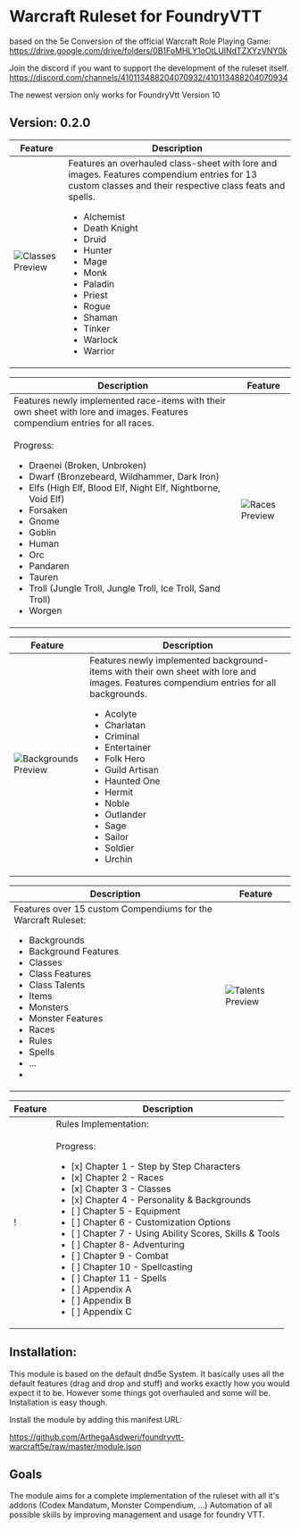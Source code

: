 # Warcraft Ruleset for FoundryVTT

based on the 5e Conversion of the official Warcraft Role Playing Game:
https://drive.google.com/drive/folders/0B1FoMHLY1oOtLUlNdTZXYzVNY0k

Join the discord if you want to support the development of the ruleset itself.
https://discord.com/channels/410113488204070932/410113488204070934

The newest version only works for FoundryVtt Version 10

## Version: 0.2.0
Feature | Description
------------ | -------------
![Classes Preview](http://www.hahn-webdesign.de/warcraft5e/classes_preview.jpg) | Features an overhauled class-sheet with lore and images. Features compendium entries for 13 custom classes and their respective class feats and spells.<ul><li>Alchemist</li><li>Death Knight</li><li>Druid</li><li>Hunter</li><li>Mage</li><li>Monk</li><li>Paladin</li><li>Priest</li><li>Rogue</li><li>Shaman</li><li>Tinker</li><li>Warlock</li><li>Warrior</li></ul>


Description | Feature
------------ | -------------
Features newly implemented race-items with their own sheet with lore and images. Features compendium entries for all races.<br><br>Progress: <ul><li>Draenei (Broken, Unbroken)</li><li>Dwarf (Bronzebeard, Wildhammer, Dark Iron)</li><li>Elfs (High Elf, Blood Elf, Night Elf, Nightborne, Void Elf)</li><li>Forsaken</li><li>Gnome</li><li>Goblin</li><li>Human</li><li>Orc</li><li>Pandaren</li><li>Tauren</li><li>Troll (Jungle Troll, Jungle Troll, Ice Troll, Sand Troll)</li><li>Worgen</li></ul> | ![Races Preview](http://www.hahn-webdesign.de/warcraft5e/races_preview.jpg)


Feature | Description
------------ | -------------
![Backgrounds Preview](http://www.hahn-webdesign.de/warcraft5e/backgrounds_preview.jpg) | Features newly implemented background-items with their own sheet with lore and images. Features compendium entries for all backgrounds.<ul><li>Acolyte</li><li>Charlatan</li><li>Criminal</li><li>Entertainer</li><li>Folk Hero</li><li>Guild Artisan</li><li>Haunted One</li><li>Hermit</li><li>Noble</li><li>Outlander</li><li>Sage</li><li>Sailor</li><li>Soldier</li><li>Urchin</li></ul>

Description | Feature
------------ | -------------
Features over 15 custom Compendiums for the Warcraft Ruleset:<ul><li>Backgrounds</li><li>Background Features</li><li>Classes</li><li>Class Features</li><li>Class Talents</li><li>Items</li><li>Monsters</li><li>Monster Features</li><li>Races</li><li>Rules</li><li>Spells</li><li>...<li/> | ![Talents Preview](http://www.hahn-webdesign.de/warcraft5e/talents_preview.jpg)

Feature | Description
------------ | -------------
!  |  Rules Implementation:<br><br> Progress:<ul><li>[x] Chapter 1 - Step by Step Characters</li><li>[x] Chapter 2 - Races</li><li>[x] Chapter 3 - Classes</li><li>[x] Chapter 4 - Personality & Backgrounds</li><li>[ ] Chapter 5 - Equipment</li><li>[ ] Chapter 6 - Customization Options</li><li>[ ] Chapter 7 - Using Ability Scores, Skills & Tools</li><li>[ ] Chapter 8- Adventuring</li><li>[ ] Chapter 9 - Combat</li><li>[ ] Chapter 10 - Spellcasting</li><li>[ ] Chapter 11 - Spells</li><li>[ ] Appendix A</li><li>[ ] Appendix B</li><li>[ ] Appendix C</li></ul>



## Installation:

This module is based on the default dnd5e System. It basically uses all the default features (drag and drop and stuff) and works exactly how you would expect it to be. However some things got overhauled and some will be. Installation is easy though.

Install the module by adding this manifest URL:

https://github.com/ArthegaAsdweri/foundryvtt-warcraft5e/raw/master/module.json

## Goals
The module aims for a complete implementation of the ruleset with all it's addons (Codex Mandatum, Monster Compendium, ...)
Automation of all possible skills by improving management and usage for foundry VTT.
